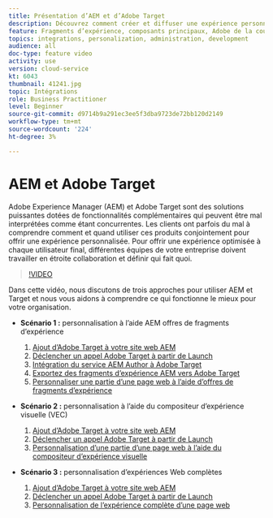 ```yaml
---
title: Présentation d’AEM et d’Adobe Target
description: Découvrez comment créer et diffuser une expérience personnalisée à l’aide d’Adobe Experience Manager as a Cloud Service et d’Adobe Target.
feature: Fragments d’expérience, composants principaux, Adobe de la couche de données client
topics: integrations, personalization, administration, development
audience: all
doc-type: feature video
activity: use
version: cloud-service
kt: 6043
thumbnail: 41241.jpg
topic: Intégrations
role: Business Practitioner
level: Beginner
source-git-commit: d9714b9a291ec3ee5f3dba9723de72bb120d2149
workflow-type: tm+mt
source-wordcount: '224'
ht-degree: 3%

---
```



# AEM et Adobe Target

Adobe Experience Manager (AEM) et Adobe Target sont des solutions puissantes dotées de fonctionnalités complémentaires qui peuvent être mal interprétées comme étant concurrentes. Les clients ont parfois du mal à comprendre comment et quand utiliser ces produits conjointement pour offrir une expérience personnalisée. Pour offrir une expérience optimisée à chaque utilisateur final, différentes équipes de votre entreprise doivent travailler en étroite collaboration et définir qui fait quoi.

>[!VIDEO](https://video.tv.adobe.com/v/41241?quality=12&learn=on)

Dans cette vidéo, nous discutons de trois approches pour utiliser AEM et Target et nous vous aidons à comprendre ce qui fonctionne le mieux pour votre organisation.

* __Scénario 1 :__ personnalisation à l’aide AEM offres de fragments d’expérience

   1. [Ajout d’Adobe Target à votre site web AEM](./add-target-launch-extension.md)
   1. [Déclencher un appel Adobe Target à partir de Launch](./load-and-fire-target.md)
   1. [Intégration du service AEM Author à Adobe Target](./setup-aem-target-cloud-service.md)
   1. [Exportez des fragments d’expérience AEM vers Adobe Target](./export-experience-fragment-target.md)
   1. [Personnaliser une partie d’une page web à l’aide d’offres de fragments d’expérience](./create-target-activity.md)

* __Scénario 2 :__ personnalisation à l’aide du compositeur d’expérience visuelle (VEC)

   1. [Ajout d’Adobe Target à votre site web AEM](./add-target-launch-extension.md)
   1. [Déclencher un appel Adobe Target à partir de Launch](./load-and-fire-target.md)
   1. [Personnalisation d’une partie d’une page web à l’aide du compositeur d’expérience visuelle](./personalization-using-vec.md)

* __Scénario 3 :__ personnalisation d’expériences Web complètes

   1. [Ajout d’Adobe Target à votre site web AEM](./add-target-launch-extension.md)
   1. [Déclencher un appel Adobe Target à partir de Launch](./load-and-fire-target.md)
   1. [Personnalisation de l’expérience complète d’une page web](./personalization-web-page.md)


